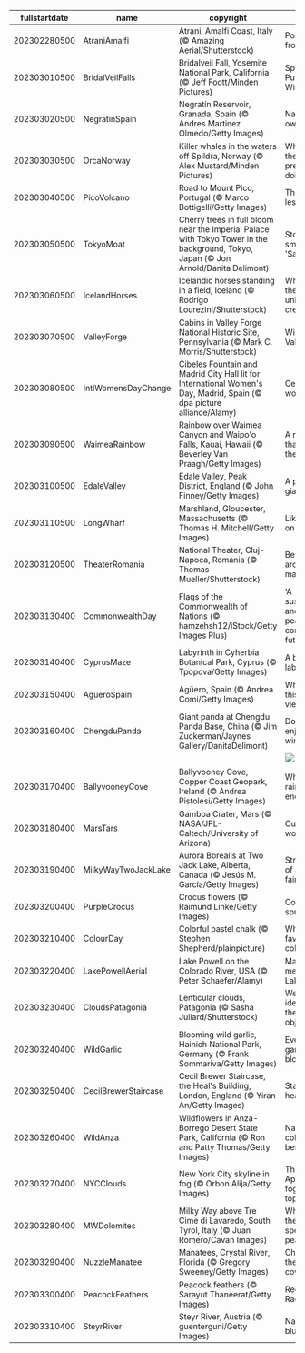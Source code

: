 |fullstartdate|name|copyright|title|image|
|--|--|--|--|--|
202302280500|AtraniAmalfi|Atrani, Amalfi Coast, Italy (© Amazing Aerial/Shutterstock)|Postcard from Italy|![](/en-CA/2023/03/202302280500AtraniAmalfi.jpg)|
202303010500|BridalVeilFalls|Bridalveil Fall, Yosemite National Park, California (© Jeff Foott/Minden Pictures)|Spirit of the Puffing Wind|![](/en-CA/2023/03/202303010500BridalVeilFalls.jpg)|
202303020500|NegratinSpain|Negratín Reservoir, Granada, Spain (© Andres Martinez Olmedo/Getty Images)|Nature’s own canvas|![](/en-CA/2023/03/202303020500NegratinSpain.jpg)|
202303030500|OrcaNorway|Killer whales in the waters off Spildra, Norway (© Alex Mustard/Minden Pictures)|What are these predators doing?|![](/en-CA/2023/03/202303030500OrcaNorway.jpg)|
202303040500|PicoVolcano|Road to Mount Pico, Portugal (© Marco Bottigelli/Getty Images)|The road less taken?|![](/en-CA/2023/03/202303040500PicoVolcano.jpg)|
202303050500|TokyoMoat|Cherry trees in full bloom near the Imperial Palace with Tokyo Tower in the background, Tokyo, Japan (© Jon Arnold/Danita Delimont)|Stop and smell the 'Sakura'|![](/en-CA/2023/03/202303050500TokyoMoat.jpg)|
202303060500|IcelandHorses|Icelandic horses standing in a field, Iceland (© Rodrigo Lourezini/Shutterstock)|What are these unique creatures?|![](/en-CA/2023/03/202303060500IcelandHorses.jpg)|
202303070500|ValleyForge|Cabins in Valley Forge National Historic Site, Pennsylvania (© Mark C. Morris/Shutterstock)|Winter at Valley Forge|![](/en-CA/2023/03/202303070500ValleyForge.jpg)|
202303080500|IntlWomensDayChange|Cibeles Fountain and Madrid City Hall lit for International Women's Day, Madrid, Spain (© dpa picture alliance/Alamy)|Celebrating women|![](/en-CA/2023/03/202303080500IntlWomensDayChange.jpg)|
202303090500|WaimeaRainbow|Rainbow over Waimea Canyon and Waipo'o Falls, Kauai, Hawaii (© Beverley Van Praagh/Getty Images)|A rainbow that’s worth the rainfall|![](/en-CA/2023/03/202303090500WaimeaRainbow.jpg)|
202303100500|EdaleValley|Edale Valley, Peak District, England (© John Finney/Getty Images)|A puzzle for giants|![](/en-CA/2023/03/202303100500EdaleValley.jpg)|
202303110500|LongWharf|Marshland, Gloucester, Massachusetts (© Thomas H. Mitchell/Getty Images)|Like paint on a canvas|![](/en-CA/2023/03/202303110500LongWharf.jpg)|
202303120500|TheaterRomania|National Theater, Cluj-Napoca, Romania (© Thomas Mueller/Shutterstock)|Behold the architectural marvel|![](/en-CA/2023/03/202303120500TheaterRomania.jpg)|
202303130400|CommonwealthDay|Flags of the Commonwealth of Nations (© hamzehsh12/iStock/Getty Images Plus)|‘A sustainable and peaceful common future’|![](/en-CA/2023/03/202303130400CommonwealthDay.jpg)|
202303140400|CyprusMaze|Labyrinth in Cyherbia Botanical Park, Cyprus (© Tpopova/Getty Images)|A beautiful labyrinth|![](/en-CA/2023/03/202303140400CyprusMaze.jpg)|
202303150400|AgueroSpain|Agüero, Spain (© Andrea Comi/Getty Images)|Where is this scenic view?|![](/en-CA/2023/03/202303150400AgueroSpain.jpg)|
202303160400|ChengduPanda|Giant panda at Chengdu Panda Base, China (© Jim Zuckerman/Jaynes Gallery/DanitaDelimont)|Do pandas enjoy winter?|![](/en-CA/2023/03/202303160400ChengduPanda.jpg)|
||||![](/en-CA/2023/03/.jpg)|
202303170400|BallyvooneyCove|Ballyvooney Cove, Copper Coast Geopark, Ireland (© Andrea Pistolesi/Getty Images)|Where the rainbow ends|![](/en-CA/2023/03/202303170400BallyvooneyCove.jpg)|
202303180400|MarsTars|Gamboa Crater, Mars (© NASA/JPL-Caltech/University of Arizona)|Out of this world|![](/en-CA/2023/03/202303180400MarsTars.jpg)|
202303190400|MilkyWayTwoJackLake|Aurora Borealis at Two Jack Lake, Alberta, Canada (© Jesús M. García/Getty Images)|Straight out of a fairytale|![](/en-CA/2023/03/202303190400MilkyWayTwoJackLake.jpg)|
202303200400|PurpleCrocus|Crocus flowers (© Raimund Linke/Getty Images)|Colours of spring|![](/en-CA/2023/03/202303200400PurpleCrocus.jpg)|
202303210400|ColourDay|Colorful pastel chalk (© Stephen Shepherd/plainpicture)|What’s your favourite colour?|![](/en-CA/2023/03/202303210400ColourDay.jpg)|
202303220400|LakePowellAerial|Lake Powell on the Colorado River, USA (© Peter Schaefer/Alamy)|Man-made, meandering Lake Powell|![](/en-CA/2023/03/202303220400LakePowellAerial.jpg)|
202303230400|CloudsPatagonia|Lenticular clouds, Patagonia (© Sasha Juliard/Shutterstock)|We’ve identified these ‘flying objects’|![](/en-CA/2023/03/202303230400CloudsPatagonia.jpg)|
202303240400|WildGarlic|Blooming wild garlic, Hainich National Park, Germany (© Frank Sommariva/Getty Images)|Ever seen garlic bloom?|![](/en-CA/2023/03/202303240400WildGarlic.jpg)|
202303250400|CecilBrewerStaircase|Cecil Brewer Staircase, the Heal's Building, London, England (© Yiran An/Getty Images)|Stairway to heaven?|![](/en-CA/2023/03/202303250400CecilBrewerStaircase.jpg)|
202303260400|WildAnza|Wildflowers in Anza-Borrego Desert State Park, California (© Ron and Patty Thomas/Getty Images)|Nature at its colourful best|![](/en-CA/2023/03/202303260400WildAnza.jpg)|
202303270400|NYCClouds|New York City skyline in fog (© Orbon Alija/Getty Images)|The Big Apple with a foggy topping|![](/en-CA/2023/03/202303270400NYCClouds.jpg)|
202303280400|MWDolomites|Milky Way above Tre Cime di Lavaredo, South Tyrol, Italy (© Juan Romero/Cavan Images)|Where are these spectacular peaks?|![](/en-CA/2023/03/202303280400MWDolomites.jpg)|
202303290400|NuzzleManatee|Manatees, Crystal River, Florida (© Gregory Sweeney/Getty Images)|Check out these ‘sea cows’|![](/en-CA/2023/03/202303290400NuzzleManatee.jpg)|
202303300400|PeacockFeathers|Peacock feathers (© Sarayut Thaneerat/Getty Images)|Regal Radiance|![](/en-CA/2023/03/202303300400PeacockFeathers.jpg)|
202303310400|SteyrRiver|Steyr River, Austria (© guenterguni/Getty Images)|Nature’s blue wonder|![](/en-CA/2023/03/202303310400SteyrRiver.jpg)|

